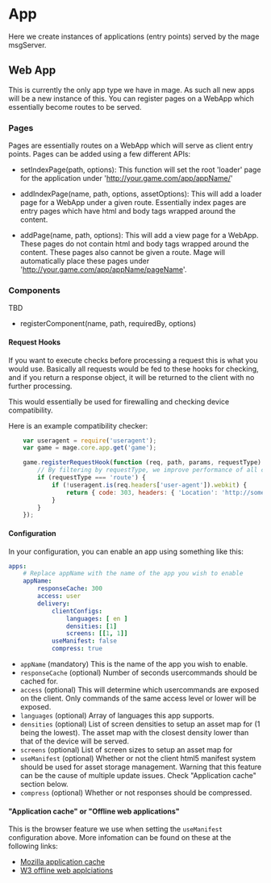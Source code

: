 # App

Here we create instances of applications (entry points) served by the mage msgServer.

## Web App

This is currently the only app type we have in mage. As such all new apps will be a new instance of
this. You can register pages on a WebApp which essentially become routes to be served.

### Pages

Pages are essentially routes on a WebApp which will serve as client entry points. Pages can be added
using a few different APIs:

* setIndexPage(path, options): This function will set the root 'loader' page for the application
under 'http://your.game.com/app/appName/'

* addIndexPage(name, path, options, assetOptions): This will add a loader page for a WebApp under a
given route. Essentially index pages are entry pages which have html and body tags wrapped around
the content.

* addPage(name, path, options): This will add a view page for a WebApp. These pages do not contain
html and body tags wrapped around the content. These pages also cannot be given a route. Mage will
automatically place these pages under 'http://your.game.com/app/appName/pageName'.


### Components

TBD

* registerComponent(name, path, requiredBy, options)

#### Request Hooks

If you want to execute checks before processing a request this is what you would use. Basically all
requests would be fed to these hooks for checking, and if you return a response object, it will be
returned to the client with no further processing.

This would essentially be used for firewalling and checking device compatibility.

Here is an example compatibility checker:
```javascript
	var useragent = require('useragent');
	var game = mage.core.app.get('game');

	game.registerRequestHook(function (req, path, params, requestType) {
		// By filtering by requestType, we improve performance of all commands
		if (requestType === 'route') {
			if (!useragent.is(req.headers['user-agent']).webkit) {
				return { code: 303, headers: { 'Location': 'http://some.url.com/' }, output: null};
			}
		}
	});
```

#### Configuration

In your configuration, you can enable an app using something like this:

```yaml
apps:
	# Replace appName with the name of the app you wish to enable
    appName:
        responseCache: 300
        access: user
        delivery:
            clientConfigs:
                languages: [ en ]
                densities: [1]
                screens: [[1, 1]]
            useManifest: false
            compress: true
```

* `appName` (mandatory) This is the name of the app you wish to enable.
* `responseCache` (optional) Number of seconds usercommands should be cached for.
* `access` (optional) This will determine which usercommands are exposed on the client. Only
  commands of the same access level or lower will be exposed.
* `languages` (optional) Array of languages this app supports.
* `densities` (optional) List of screen densities to setup an asset map for (1 being the lowest).
  The asset map with the closest density lower than that of the device will be served.
* `screens` (optional) List of screen sizes to setup an asset map for
* `useManifest` (optional) Whether or not the client html5 manifest system should be used for asset
  storage management. Warning that this feature can be the cause of multiple update issues. Check
  "Application cache" section below.
* `compress` (optional) Whether or not responses should be compressed.


#### "Application cache" or "Offline web applications"

This is the browser feature we use when setting the `useManifest` configuration above. More
infomation can be found on these at the following links:

* [Mozilla application cache](https://developer.mozilla.org/en/docs/HTML/Using_the_application_cache)
* [W3 offline web applciations](http://www.w3.org/TR/2011/WD-html5-20110525/offline.html)